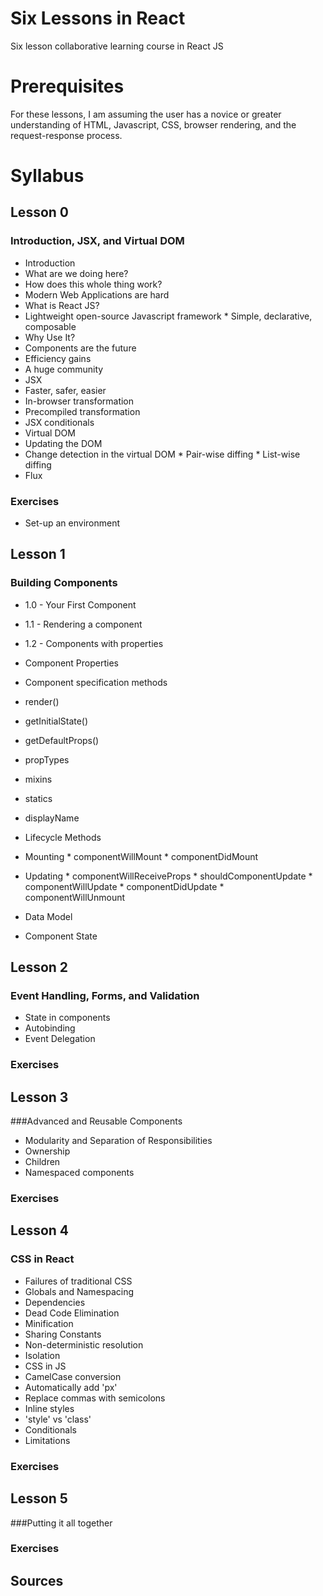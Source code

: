 # Six Lessons in React
Six lesson collaborative learning course in React JS

# Prerequisites
For these lessons, I am assuming the user has a novice or greater understanding of HTML, Javascript, CSS, browser rendering, and the request-response process.

# Syllabus

## Lesson 0
### Introduction, JSX, and Virtual DOM
*  Introduction
  *  What are we doing here?
  *  How does this whole thing work?
  *  Modern Web Applications are hard
*  What is React JS?
  *  Lightweight open-source Javascript framework
    *  Simple, declarative, composable
*  Why Use It?
  * Components are the future
  * Efficiency gains
  * A huge community
*  JSX
  *  Faster, safer, easier
  *  In-browser transformation
  *  Precompiled transformation
  *  JSX conditionals
*  Virtual DOM
  *  Updating the DOM
  *  Change detection in the virtual DOM
    *  Pair-wise diffing
    *  List-wise diffing
* Flux

### Exercises
*  Set-up an environment

## Lesson 1
### Building Components
* 1.0 - Your First Component
* 1.1 - Rendering a component
* 1.2 - Components with properties


*  Component Properties
*  Component specification methods
  *  render()
  *  getInitialState()
  *  getDefaultProps()
  *  propTypes
  *  mixins
  *  statics
  *  displayName
*  Lifecycle Methods
  *  Mounting
    *  componentWillMount
    *  componentDidMount
  *  Updating
    *  componentWillReceiveProps
    *  shouldComponentUpdate
    *  componentWillUpdate
    *  componentDidUpdate
    *  componentWillUnmount
*  Data Model
*  Component State

## Lesson 2
### Event Handling, Forms, and Validation
*  State in components
*  Autobinding
*  Event Delegation

### Exercises

## Lesson 3
###Advanced and Reusable Components
*  Modularity and Separation of Responsibilities
*  Ownership
*  Children
*  Namespaced components

### Exercises

## Lesson 4
### CSS in React
*  Failures of traditional CSS
  *  Globals and Namespacing
  *  Dependencies
  *  Dead Code Elimination
  *  Minification
  *  Sharing Constants
  *  Non-deterministic resolution
  *  Isolation
*  CSS in JS
  *  CamelCase conversion
  *  Automatically add 'px'
  *  Replace commas with semicolons
*  Inline styles
  * 'style' vs 'class'
*  Conditionals
*  Limitations

### Exercises

## Lesson 5
###Putting it all together

### Exercises

## Sources
